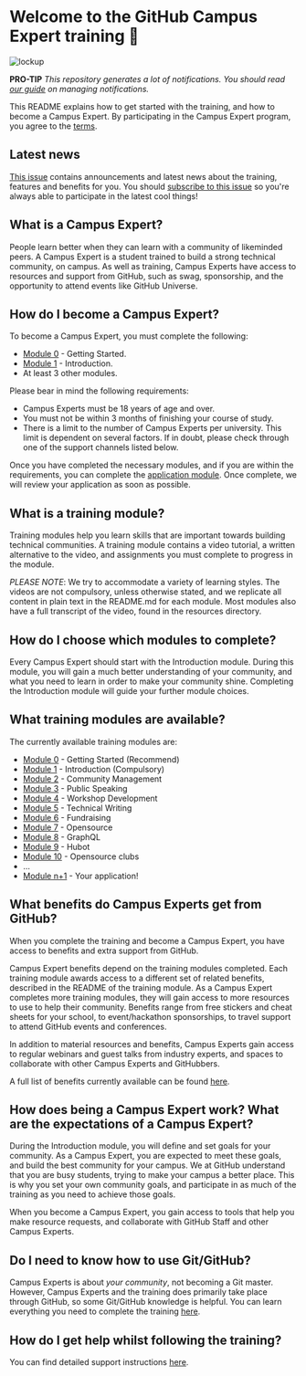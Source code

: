 # Welcome to the GitHub Campus Expert training 🚩

![lockup](https://user-images.githubusercontent.com/1790822/28984617-e789fa78-792c-11e7-9c9f-17c23a70e6cc.png)

**PRO-TIP** _This repository generates a lot of notifications. You should read [our guide](docs/managing-notifications.md) on managing notifications._

This README explains how to get started with the training, and how to become a Campus Expert. By participating in the Campus Expert program, you agree to the [terms](https://education.github.com/experts/terms).

## Latest news

[This issue](https://github.com/campus-experts/open-training/issues/40) contains announcements and latest news about the training, features and benefits for you. You should [subscribe to this issue](https://help.github.com/articles/subscribing-to-conversations/) so you're always able to participate in the latest cool things!

## What is a Campus Expert?

People learn better when they can learn with a community of likeminded peers. A Campus Expert is a student trained to build a strong technical community, on campus. As well as training, Campus Experts have access to resources and support from GitHub, such as swag, sponsorship, and the opportunity to attend events like GitHub Universe.

## How do I become a Campus Expert?

To become a Campus Expert, you must complete the following:

- [Module 0](/0-start-here) - Getting Started.
- [Module 1](/1-introduction) - Introduction.
- At least 3 other modules.

Please bear in mind the following requirements:

- Campus Experts must be 18 years of age and over.
- You must not be within 3 months of finishing your course of study.
- There is a limit to the number of Campus Experts per university. This limit is dependent on several factors. If in doubt, please check through one of the support channels listed below.

Once you have completed the necessary modules, and if you are within the requirements, you can complete the [application module](/n+1-application). Once complete, we will review your application as soon as possible.

## What is a training module?

Training modules help you learn skills that are important towards building technical communities. A training module contains a video tutorial, a written alternative to the video, and assignments you must complete to progress in the module.

_PLEASE NOTE_: We try to accommodate a variety of learning styles. The videos are not compulsory, unless otherwise stated, and we replicate all content in plain text in the README.md for each module. Most modules also have a full transcript of the video, found in the resources directory.

## How do I choose which modules to complete?

Every Campus Expert should start with the Introduction module. During this module, you will gain a much better understanding of your community, and what you need to learn in order to make your community shine. Completing the Introduction module will guide your further module choices.

## What training modules are available?

The currently available training modules are:
- [Module 0](/0-start-here) - Getting Started (Recommend)
- [Module 1](/1-introduction) - Introduction (Compulsory)
- [Module 2](/2-community-management) - Community Management
- [Module 3](/3-public-speaking) - Public Speaking
- [Module 4](/4-workshop-development) - Workshop Development
- [Module 5](/5-technical-writing) - Technical Writing
- [Module 6](/6-fundraising) - Fundraising
- [Module 7](/7-opensource) - Opensource
- [Module 8](/8-graphql) - GraphQL
- [Module 9](/9-hubot) - Hubot
- [Module 10](/10-opensource-clubs) - Opensource clubs
- ...
- [Module n+1](/n+1-application) - Your application!


## What benefits do Campus Experts get from GitHub?

When you complete the training and become a Campus Expert, you have access to benefits and extra support from GitHub.

Campus Expert benefits depend on the training modules completed. Each training module awards access to a different set of related benefits, described in the README of the training module. As a Campus Expert completes more training modules, they will gain access to more resources to use to help their community. Benefits range from free stickers and cheat sheets for your school, to event/hackathon sponsorships, to travel support to attend GitHub events and conferences.

In addition to material resources and benefits, Campus Experts gain access to regular webinars and guest talks from industry experts, and spaces to collaborate with other Campus Experts and GitHubbers.

A full list of benefits currently available can be found [here](docs/benefits.md).

## How does being a Campus Expert work? What are the expectations of a Campus Expert?

During the Introduction module, you will define and set goals for your community. As a Campus Expert, you are expected to meet these goals, and build the best community for your campus. We at GitHub understand that you are busy students, trying to make your campus a better place. This is why you set your own community goals, and participate in as much of the training as you need to achieve those goals.

When you become a Campus Expert, you gain access to tools that help you make resource requests, and collaborate with GitHub Staff and other Campus Experts.

## Do I need to know how to use Git/GitHub?

Campus Experts is about _your community_, not becoming a Git master. However, Campus Experts and the training does primarily take place through GitHub, so some Git/GitHub knowledge is helpful. You can learn everything you need to complete the training [here](https://services.github.com/on-demand/intro-to-github/).

## How do I get help whilst following the training?

You can find detailed support instructions [here](.github/SUPPORT.md).
